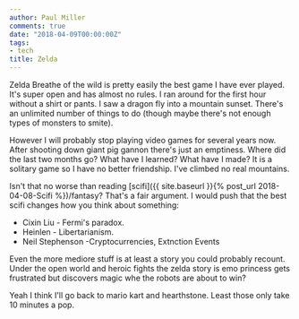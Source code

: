 ```yaml
---
author: Paul Miller
comments: true
date: "2018-04-09T00:00:00Z"
tags:
- tech
title: Zelda
---
```


Zelda Breathe of the wild is pretty easily the best game I have ever played. It's super open and has almost no rules. I ran around for the first hour without a shirt or pants. I saw a dragon fly into a mountain sunset. There's an unlimited number of things to do (though maybe there's not enough types of monsters to smite).

However I will probably stop playing video games for several years now. After shooting down giant pig gannon there's just an emptiness. Where did the last two months go? What have I learned? What have I made? It is a solitary game so I have no better friendship. I've climbed no real mountains. 

Isn't that no worse than reading [scifi]({{ site.baseurl }}{% post_url 2018-04-08-Scifi %})/fantasy? That's a fair argument. I would push that the best scifi changes how you think about something: 
- Cixin Liu - Fermi's paradox. 
- Heinlen - Libertarianism.
- Neil Stephenson -Cryptocurrencies, Extnction Events

Even the more mediore stuff is at least a story you could probably recount. Under the open world and heroic fights the zelda story is emo princess gets frustrated but discovers magic whe the robots are about to win? 

Yeah I think I'll go back to mario kart and hearthstone. Least those only take 10 minutes a pop. 
